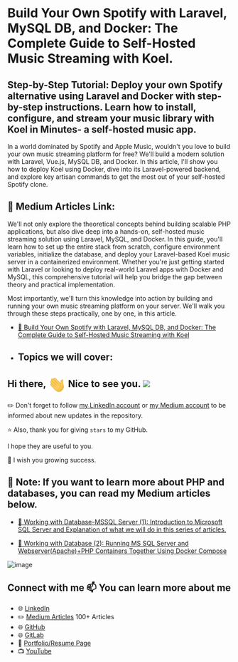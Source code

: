 # Build Your Own Spotify with Laravel, MySQL DB, and Docker: The Complete Guide to Self-Hosted Music Streaming with Koel.
## Step-by-Step Tutorial: Deploy your own Spotify alternative using Laravel and Docker with step-by-step instructions. Learn how to install, configure, and stream your music library with Koel in Minutes- a self-hosted music app.

In a world dominated by Spotify and Apple Music, wouldn't you love to build your own music streaming platform for free? We'll build a modern solution with Laravel, Vue.js, MySQL DB, and Docker. In this article, I'll show you how to deploy Koel using Docker, dive into its Laravel-powered backend, and explore key artisan commands to get the most out of your self-hosted Spotify clone.

## 📗 Medium Articles Link:

We'll not only explore the theoretical concepts behind building scalable PHP applications, but also dive deep into a hands-on, self-hosted music streaming solution using Laravel, MySQL, and Docker. In this guide, you'll learn how to set up the entire stack from scratch, configure environment variables, initialize the database, and deploy your Laravel-based Koel music server in a containerized environment. Whether you're just getting started with Laravel or looking to deploy real-world Laravel apps with Docker and MySQL, this comprehensive tutorial will help you bridge the gap between theory and practical implementation. 

Most importantly, we'll turn this knowledge into action by building and running your own music streaming platform on your server. We'll walk you through these steps practically, one by one, in this article.

- [📝 Build Your Own Spotify with Laravel, MySQL DB, and Docker: The Complete Guide to Self-Hosted Music Streaming with Koel]()

- ## Topics we will cover:




## Hi there, <img src = "https://github.com/cmakkaya/cmakkaya/blob/main/wavehand.gif" width = "40" align="center"> Nice to see you. <img src="https://emojis.slackmojis.com/emojis/images/1531849430/4246/blob-sunglasses.gif?1531849430" width="40"/>  

✏️ Don't forget to follow [my LinkedIn account](https://www.linkedin.com/in/cumhurakkaya/) or [my Medium account](https://cmakkaya.medium.com/)  to be informed about new updates in the repository.

⭐ Also, thank you for giving `stars` to my GitHub.

I hope they are useful to you.

🙏 I wish you growing success.

## 📗 Note: If you want to learn more about PHP and databases, you can read my Medium articles below. 

- [📝 Working with Database-MSSQL Server (1): Introduction to Microsoft SQL Server and Explanation of what we will do in this series of articles.](https://cmakkaya.medium.com/working-database-1-introduction-microsoft-sql-server-and-explanation-of-what-we-will-do-in-this-105bebf66a55)

- [📝 Working with Database (2): Running MS SQL Server and Webserver(Apache)+PHP Containers Together Using Docker Compose](https://cmakkaya.medium.com/working-with-database-2-running-ms-sql-server-and-webserver-apache-php-containers-together-3dea9a263105)

<img width="1227" height="966" alt="image" src="https://github.com/user-attachments/assets/2414247d-443a-46f9-8cf7-fcec67bf6b59" />


## Connect with me 📫 You can learn more about me

- 🌐 [LinkedIn](https://www.linkedin.com/in/cumhurakkaya/)
- ✏️ [Medium Articles](https://cmakkaya.medium.com/)  100+ Articles
- 🌐 [GitHub](https://github.com/cmakkaya/)
- 🌐 [GitLab](https://gitlab.com/cmakkaya)
- 🏢 [Portfolio/Resume Page](https://portfolio.cmakkaya-awsdevops.link/)
- 📺 [YouTube](https://www.youtube.com/channel/UCWcRIvy70tBBfrmBocDR5hA)
